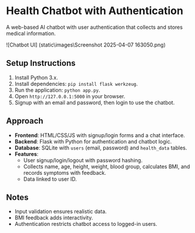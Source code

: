 # Health Chatbot with Authentication

A web-based AI chatbot with user authentication that collects and stores medical information.

![Chatbot UI] (static\images\Screenshot 2025-04-07 163050.png)

## Setup Instructions
1. Install Python 3.x.
2. Install dependencies: `pip install flask werkzeug`.
3. Run the application: `python app.py`.
4. Open `http://127.0.0.1:5000` in your browser.
5. Signup with an email and password, then login to use the chatbot.

## Approach
- **Frontend**: HTML/CSS/JS with signup/login forms and a chat interface.
- **Backend**: Flask with Python for authentication and chatbot logic.
- **Database**: SQLite with `users` (email, password) and `health_data` tables.
- **Features**: 
  - User signup/login/logout with password hashing.
  - Collects name, age, height, weight, blood group, calculates BMI, and records symptoms with feedback.
  - Data linked to user ID.

## Notes
- Input validation ensures realistic data.
- BMI feedback adds interactivity.
- Authentication restricts chatbot access to logged-in users.
